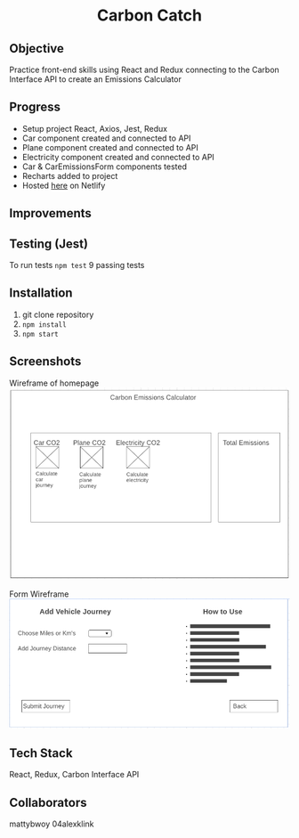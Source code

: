 <h1 align="center">

Carbon Catch

</h1>

## Objective
Practice front-end skills using React and Redux connecting to the Carbon Interface API to create an Emissions Calculator

## Progress
 - Setup project React, Axios, Jest, Redux
 - Car component created and connected to API
 - Plane component created and connected to API
 - Electricity component created and connected to API
 - Car & CarEmissionsForm components tested
 - Recharts added to project
 - Hosted [here](https://60927c341b0e2ade3bc01b95--suspicious-perlman-b5fa2d.netlify.app/) on Netlify  

## Improvements

## Testing (Jest)
To run tests `npm test`
9 passing tests

## Installation

1. git clone repository
2. `npm install`
3. `npm start`

## Screenshots
Wireframe of homepage
![Wireframe1](./src/images/Wireframe1.png)

Form Wireframe
![Wireframe2](./src/images/Wireframe2.png)

## Tech Stack

React, Redux, Carbon Interface API

## Collaborators
mattybwoy
04alexklink